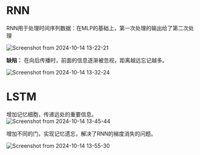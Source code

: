 # RNN 
RNN用于处理时间序列数据：在MLP的基础上，第一次处理的输出给了第二次处理

![Screenshot from 2024-10-14 13-22-21](https://github.com/user-attachments/assets/0bdaefe2-bc4c-4dcc-af06-f648e684a43e)

**缺陷：** 在向后传播时，前面的信息逐渐被忽视，距离越远忘记越多。

![Screenshot from 2024-10-14 13-32-24](https://github.com/user-attachments/assets/087b88a0-3c37-4723-aa06-fad7523bd205)

# LSTM

增加记忆细胞，传递远处的重要信息。
![Screenshot from 2024-10-14 13-45-44](https://github.com/user-attachments/assets/0713c963-44d3-49ae-9afd-813914c5df79)

增加不同的门，实现记忆遗忘，解决了RNN的梯度消失的问题。

![Screenshot from 2024-10-14 13-55-30](https://github.com/user-attachments/assets/051439bc-f165-4087-a4b0-435c47cac143)
